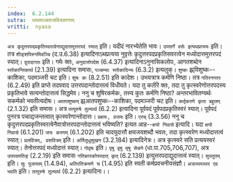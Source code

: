 ```yaml
---
index:  6.2.144
sutra:  थाथघञ्क्ताजबित्रकाणाम्
vritti:  nyasa
---
```


`अत्र कृदुत्तरपदप्रकृतिस्वरत्वेनाद्युदात्तमुत्तरपदं स्यात्` इति। यदीदं नारभ्येतेति भावः।
`उपसर्गे वसेः इत्यथप्रत्ययः` इति। तत्र `शीङ्शपिरुगमिवञ्चि` (द.उ.6.38) इत्यादिनाऽथप्रत्यया नुवृत्तेः कृदुत्तरपदप्रकृतिसवरत्वेन मध्योदात्तमुत्तरपदं स्यात्।
`दूरादागतः` इति। गमेः क्तः, `अनुदात्तोपदेश` (6.4.37) इत्यादिनाऽनुनासिकलोपः, आगतशब्देन `स्तोकान्तिकार्थ` (2.1.39) इत्यादिना समासः, `पञ्चम्याः स्तोकादिभ्यः` (6.3.2) इत्यलुक्। `शुष्कः` झ्र्विशुष्कः--काशिका, पदमञ्जरी चट इति। `शुषः कः` (8.2.51) इति कादेशः। उभयत्रात्र कर्मणि निष्ठा। तत्र `गतिरनन्तरः` (6.2.49) इति प्राप्ते तदपवाद उत्तरपदान्तोदात्तत्वं विधीयते। यदा तु कर्तरि क्तः, तदा तु कृत्स्वरेणोत्तरपदस्य प्रकृतिभावे सत्यन्तोदात्तत्वं सिद्धमेव। ननु च शुषिरकर्मकः, तस्य कुतः कर्मणि निष्ठा? अन्तरभावितण्यर्थः सकर्मको भवतीत्यदोषः। `आतपशुष्कम्` झ्र्आतपशुष्कः--काशिका, पदमञ्जरी चट इति। `कर्तृकरणे कृता बहुलम्` (2.1.32) इति समासः। अत्र `तत्पुरुषे तुल्यार्थ` (6.2.2) इत्यादिना पूर्वपदं पूर्वपदप्रकृतिस्वरं स्यात्। पूर्वपदं पुनरत्र पचाद्यजन्तत्वात् कृत्स्वरेणान्तोदात्तः।
`प्रक्षयः, प्रजयः` इति। `एरच्` (3.3.56) ननु च कृदुत्तरपदप्रकृतिस्वरत्वेनैवात्रोत्तरपदान्तोदात्तत्वं भविष्यति? इत्यत आह--`क्षयो निवासे` इत्यादि। यदा `क्षयो निवासे` (6.1.201) `जयः करणम्` (6.1.202) इति चादयुदात्तौ क्षयजयशब्दौ भवतः, तदा कृत्स्वरेण मध्योदात्तत्वं स्यात्।
`प्रलवित्रम्, प्रसवित्रम्` इति। `अर्तिलूधूसूखन` (3.2.184) इत्यादिनेत्रः। अत्र कृत्स्वरे सति प्रत्ययस्वरं स्यात्। तेनोत्तरपदं मध्योदात्तं स्यात्।
`गोवृषः` इति। `पृषु वृषु मृषु सेचने` (धा.पा.705,706,707), अत्र `उपपदमतिङ्` (2.2.19) इति समासः `गतिकारकोपपदात् कृत्` (6.2.139) इत्युत्तरपदाद्युदात्तत्वं स्यात्।
`सुस्तुतम्` इति। `सुः पूजायाम्` (1.4.94), `अतिरतिक्रमणे च` (1.4.95) इति स्वती कर्मप्रवचनीयसंज्ञौ। `अत्राव्ययस्वर एव भवति` इति। `तत्पुरुषे तुल्यार्थ` (6.2.2) इत्यादिना।।

